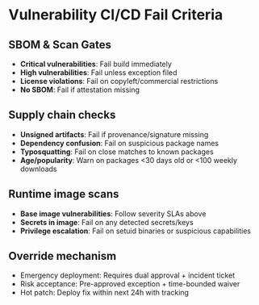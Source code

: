 # Vulnerability CI/CD Fail Criteria

## SBOM & Scan Gates
- **Critical vulnerabilities**: Fail build immediately
- **High vulnerabilities**: Fail unless exception filed
- **License violations**: Fail on copyleft/commercial restrictions
- **No SBOM**: Fail if attestation missing

## Supply chain checks
- **Unsigned artifacts**: Fail if provenance/signature missing
- **Dependency confusion**: Fail on suspicious package names
- **Typosquatting**: Fail on close matches to known packages
- **Age/popularity**: Warn on packages <30 days old or <100 weekly downloads

## Runtime image scans
- **Base image vulnerabilities**: Follow severity SLAs above
- **Secrets in image**: Fail on any detected secrets/keys
- **Privilege escalation**: Fail on setuid binaries or suspicious capabilities

## Override mechanism
- Emergency deployment: Requires dual approval + incident ticket
- Risk acceptance: Pre-approved exception + time-bounded waiver
- Hot patch: Deploy fix within next 24h with tracking
